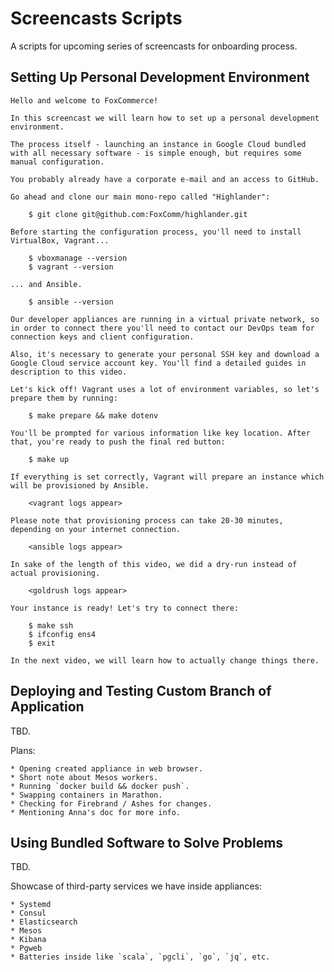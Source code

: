 # Screencasts Scripts

A scripts for upcoming series of screencasts for onboarding process.

## Setting Up Personal Development Environment

```
Hello and welcome to FoxCommerce!

In this screencast we will learn how to set up a personal development environment.

The process itself - launching an instance in Google Cloud bundled with all necessary software - is simple enough, but requires some manual configuration.

You probably already have a corporate e-mail and an access to GitHub.

Go ahead and clone our main mono-repo called "Highlander":

    $ git clone git@github.com:FoxComm/highlander.git

Before starting the configuration process, you'll need to install VirtualBox, Vagrant...

    $ vboxmanage --version
    $ vagrant --version

... and Ansible.

    $ ansible --version

Our developer appliances are running in a virtual private network, so in order to connect there you'll need to contact our DevOps team for connection keys and client configuration.

Also, it's necessary to generate your personal SSH key and download a Google Cloud service account key. You'll find a detailed guides in description to this video.

Let's kick off! Vagrant uses a lot of environment variables, so let's prepare them by running:

    $ make prepare && make dotenv

You'll be prompted for various information like key location. After that, you're ready to push the final red button:

    $ make up

If everything is set correctly, Vagrant will prepare an instance which will be provisioned by Ansible.

    <vagrant logs appear>

Please note that provisioning process can take 20-30 minutes, depending on your internet connection.

    <ansible logs appear>

In sake of the length of this video, we did a dry-run instead of actual provisioning.

    <goldrush logs appear>

Your instance is ready! Let's try to connect there:

    $ make ssh
    $ ifconfig ens4
    $ exit

In the next video, we will learn how to actually change things there.
```

## Deploying and Testing Custom Branch of Application

TBD.

Plans:

    * Opening created appliance in web browser.
    * Short note about Mesos workers.
    * Running `docker build && docker push`.
    * Swapping containers in Marathon.
    * Checking for Firebrand / Ashes for changes.
    * Mentioning Anna's doc for more info.

## Using Bundled Software to Solve Problems

TBD.

Showcase of third-party services we have inside appliances:

    * Systemd
    * Consul
    * Elasticsearch
    * Mesos
    * Kibana
    * Pgweb
    * Batteries inside like `scala`, `pgcli`, `go`, `jq`, etc.
